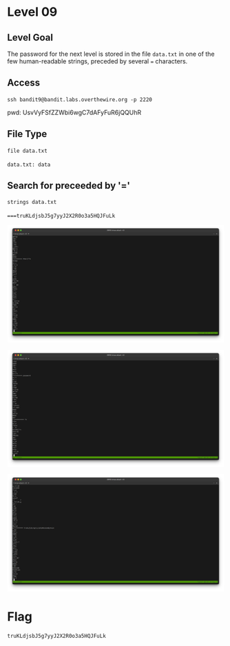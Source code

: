 # Level 09

## Level Goal
The password for the next level is stored in the file `data.txt` in one of the
few human-readable strings, preceded by several `=` characters.

## Access
```
ssh bandit9@bandit.labs.overthewire.org -p 2220
```
pwd: UsvVyFSfZZWbi6wgC7dAFyFuR6jQQUhR

## File Type
```
file data.txt

data.txt: data
```

## Search for preceeded by '='
```
strings data.txt

===truKLdjsbJ5g7yyJ2X2R0o3a5HQJFuLk
```

![01](./level09/01.png)

![02](./level09/02.png)

![03](./level09/03.png)

# Flag
```
truKLdjsbJ5g7yyJ2X2R0o3a5HQJFuLk
```